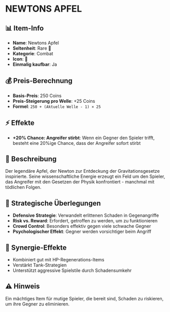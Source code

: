 # NEWTONS APFEL

## 📊 Item-Info
- **Name**: Newtons Apfel
- **Seltenheit**: Rare 🔵
- **Kategorie**: Combat
- **Icon**: 🍎
- **Einmalig kaufbar**: Ja

## 💰 Preis-Berechnung
- **Basis-Preis**: 250 Coins
- **Preis-Steigerung pro Welle**: +25 Coins
- **Formel**: `250 + (Aktuelle Welle - 1) × 25`

## ⚡ Effekte
- **+20% Chance: Angreifer stirbt**: Wenn ein Gegner den Spieler trifft, besteht eine 20%ige Chance, dass der Angreifer sofort stirbt

## 📝 Beschreibung
Der legendäre Apfel, der Newton zur Entdeckung der Gravitationsgesetze inspirierte. Seine wissenschaftliche Energie erzeugt ein Feld um den Spieler, das Angreifer mit den Gesetzen der Physik konfrontiert - manchmal mit tödlichen Folgen.

## 🎯 Strategische Überlegungen
- **Defensive Strategie**: Verwandelt erlittenen Schaden in Gegenangriffe
- **Risk vs. Reward**: Erfordert, getroffen zu werden, um zu funktionieren
- **Crowd Control**: Besonders effektiv gegen viele schwache Gegner
- **Psychologischer Effekt**: Gegner werden vorsichtiger beim Angriff

## 🔄 Synergie-Effekte
- Kombiniert gut mit HP-Regenerations-Items
- Verstärkt Tank-Strategien
- Unterstützt aggressive Spielstile durch Schadensumkehr

## ⚠️ Hinweis
Ein mächtiges Item für mutige Spieler, die bereit sind, Schaden zu riskieren, um ihre Gegner zu eliminieren.
